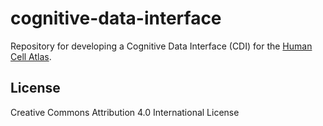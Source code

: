 # cognitive-data-interface
Repository for developing a Cognitive Data Interface (CDI) for the [Human Cell Atlas](https://humancellatlas.org).

## License
 Creative Commons Attribution 4.0 International License
